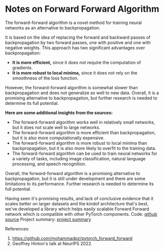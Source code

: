 # Notes on Forward Forward Algorithm
The forward-forward algorithm is a novel method for training neural networks as an alternative to backpropagation.

It is based on the idea of replacing the forward and backward passes of backpropagation by two forward passes, one with positive and one with negative weights. This approach has two significant advantages over backpropagation:

* **It is more efficient,** since it does not require the computation of gradients.
* **It is more robust to local minima,** since it does not rely on the smoothness of the loss function.

However, the forward-forward algorithm is somewhat slower than backpropagation and does not generalize as well to new data. Overall, it is a promising alternative to backpropagation, but further research is needed to determine its full potential.

**Here are some additional insights from the sources:**

* The forward-forward algorithm works well in relatively small networks, but it does not scale well to large networks.
* The forward-forward algorithm is more efficient than backpropagation, but it is also more computationally expensive.
* The forward-forward algorithm is more robust to local minima than backpropagation, but it is also more likely to overfit to the training data.
* The forward-forward algorithm can be used to train neural networks for a variety of tasks, including image classification, natural language processing, and speech recognition.

Overall, the forward-forward algorithm is a promising alternative to backpropagation, but it is still under development and there are some limitations to its performance. Further research is needed to determine its full potential.

Having seen it's promising results, and lack of conclusive evidence that it scales better on larger datasets and the kindof architecture that's best, we've developed a library which helps easily scalable Forward Forward network which is compatible with other PyTorch components.
Code: [github source](https://github.com/shashvatshah9/FFPytorch)
Project summary: [project summary](/assets/dl_final_project_report.pdf)

References:
1. https://github.com/mohammadpz/pytorch_forward_forward
2. Geoffrey Hinton's talk at NeurIPS 2022.
